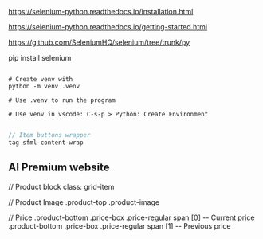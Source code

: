 
https://selenium-python.readthedocs.io/installation.html

https://selenium-python.readthedocs.io/getting-started.html

https://github.com/SeleniumHQ/selenium/tree/trunk/py

pip install selenium

```shell

# Create venv with
python -m venv .venv

# Use .venv to run the program

# Use venv in vscode: C-s-p > Python: Create Environment

```


```javascript

// Item buttons wrapper
tag sfml-content-wrap

```


<!-- ====================================================================================== -->

## Al Premium website



 // Product block
class: grid-item

// Product Image
.product-top .product-image

// Price
.product-bottom .price-box .price-regular span [0]  -- Current price
.product-bottom .price-box .price-regular span [1]  -- Previous price

